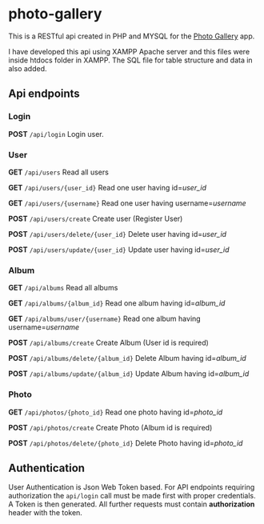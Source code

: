# photo-gallery

This is a RESTful api created in PHP and MYSQL for the [Photo Gallery](https://github.com/justani/photo-gallery-frontend/) app.

I have developed this api using XAMPP Apache server and this files were inside htdocs folder in XAMPP.
The SQL file for table structure and data in also added.

## Api endpoints

### Login

__POST__ `/api/login` Login user.

### User

__GET__ `/api/users` Read all users

__GET__ `/api/users/{user_id}` Read one user having id=*user_id*

__GET__ `/api/users/{username}` Read one user having username=*username*

__POST__ `/api/users/create` Create user (Register User)

__POST__ `/api/users/delete/{user_id}` Delete user having id=*user_id*

__POST__ `/api/users/update/{user_id}` Update user having id=*user_id*


### Album

__GET__ `/api/albums` Read all albums

__GET__ `/api/albums/{album_id}` Read one album having id=*album_id*

__GET__ `/api/albums/user/{username}` Read one album having username=*username*

__POST__ `/api/albums/create` Create Album (User id is required)

__POST__ `/api/albums/delete/{album_id}` Delete Album having id=*album_id*

__POST__ `/api/albums/update/{album_id}` Update Album having id=*album_id*

### Photo

__GET__ `/api/photos/{photo_id}` Read one photo having id=*photo_id*

__POST__ `/api/photos/create` Create Photo (Album id is required)

__POST__ `/api/photos/delete/{photo_id}` Delete Photo having id=*photo_id*

## Authentication

User Authentication is Json Web Token based. For API endpoints requiring authorization the `api/login` call must be made first with proper credentials. A Token is then generated. All further requests must contain __authorization__ header with the token.



